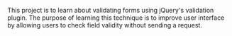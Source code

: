 This project is to learn about validating forms using jQuery's validation plugin.
The purpose of learning this technique is to improve user interface by allowing users
to check field validity without sending a request.